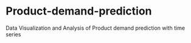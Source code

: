 # Product-demand-prediction
Data Visualization and Analysis of Product demand prediction with time series
